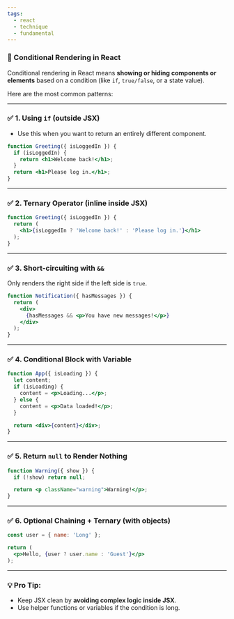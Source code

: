 ```yaml
---
tags:
  - react
  - technique
  - fundamental
---
```


### 🔷 Conditional Rendering in React

Conditional rendering in React means **showing or hiding components or elements** based on a condition (like `if`, `true/false`, or a state value).

Here are the most common patterns:

---

### ✅ 1. **Using `if` (outside JSX)**

- Use this when you want to return an entirely different component.

```jsx
function Greeting({ isLoggedIn }) {
  if (isLoggedIn) {
    return <h1>Welcome back!</h1>;
  }
  return <h1>Please log in.</h1>;
}
```

---

### ✅ 2. **Ternary Operator (inline inside JSX)**

```jsx
function Greeting({ isLoggedIn }) {
  return (
    <h1>{isLoggedIn ? 'Welcome back!' : 'Please log in.'}</h1>
  );
}
```

---

### ✅ 3. **Short-circuiting with `&&`**

Only renders the right side if the left side is `true`.

```jsx
function Notification({ hasMessages }) {
  return (
    <div>
      {hasMessages && <p>You have new messages!</p>}
    </div>
  );
}
```

---

### ✅ 4. **Conditional Block with Variable**

```jsx
function App({ isLoading }) {
  let content;
  if (isLoading) {
    content = <p>Loading...</p>;
  } else {
    content = <p>Data loaded!</p>;
  }

  return <div>{content}</div>;
}
```

---

### ✅ 5. **Return `null` to Render Nothing**

```jsx
function Warning({ show }) {
  if (!show) return null;

  return <p className="warning">Warning!</p>;
}
```

---

### ✅ 6. **Optional Chaining + Ternary (with objects)**

```jsx
const user = { name: 'Long' };

return (
  <p>Hello, {user ? user.name : 'Guest'}</p>
);
```

---

### 💡 Pro Tip:

* Keep JSX clean by **avoiding complex logic inside JSX**.
* Use helper functions or variables if the condition is long.